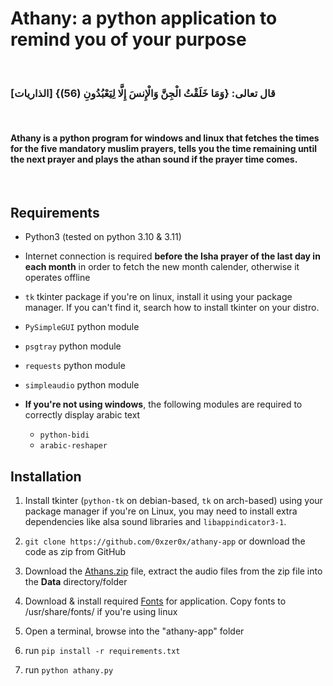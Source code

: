 # Athany: a python application to remind you of your purpose

<br>

### قال تعالى: {وَمَا خَلَقْتُ الْجِنَّ وَالْإِنسَ إِلَّا لِيَعْبُدُونِ (56)} \[الذاريات]

<br>
 
#### Athany is a python program for windows and linux that fetches the times for the five mandatory muslim prayers, tells you the time remaining until the next prayer and plays the athan sound if the prayer time comes.
 
<br>
 
## Requirements
 
- Python3 (tested on python 3.10 & 3.11)

- Internet connection is required **before the Isha prayer of the last day in each month** in order to fetch the new month calender, otherwise it operates offline

- `tk` tkinter package if you're on linux, install it using your package manager. If you can't find it, search how to install tkinter on your distro.

- `PySimpleGUI` python module

- `psgtray` python module

- `requests` python module

- `simpleaudio` python module

- **If you're not using windows**, the following modules are required to correctly display arabic text
  - `python-bidi`
  - `arabic-reshaper`

## Installation

1. Install tkinter (`python-tk` on debian-based, `tk` on arch-based) using your package manager if you're on Linux, you may need to install extra dependencies like alsa sound libraries and `libappindicator3-1`.

2. `git clone https://github.com/0xzer0x/athany-app` or download the code as zip from GitHub

3. Download the [Athans.zip](https://github.com/0xzer0x/athany-app/releases/download/latest/Athans.zip) file, extract the audio files from the zip file into the **Data** directory/folder

4. Download & install required [Fonts](https://github.com/0xzer0x/athany-app/releases/download/latest/fonts.zip) for application. Copy fonts to /usr/share/fonts/ if you're using linux

5. Open a terminal, browse into the "athany-app" folder

6. run `pip install -r requirements.txt`

7. run `python athany.py`
